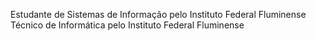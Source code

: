 Estudante de Sistemas de Informação pelo Instituto Federal Fluminense
Técnico de Informática pelo Instituto Federal Fluminense

